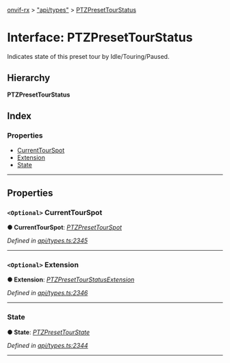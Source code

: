 [onvif-rx](../README.md) > ["api/types"](../modules/_api_types_.md) > [PTZPresetTourStatus](../interfaces/_api_types_.ptzpresettourstatus.md)

# Interface: PTZPresetTourStatus

Indicates state of this preset tour by Idle/Touring/Paused.

## Hierarchy

**PTZPresetTourStatus**

## Index

### Properties

* [CurrentTourSpot](_api_types_.ptzpresettourstatus.md#currenttourspot)
* [Extension](_api_types_.ptzpresettourstatus.md#extension)
* [State](_api_types_.ptzpresettourstatus.md#state)

---

## Properties

<a id="currenttourspot"></a>

### `<Optional>` CurrentTourSpot

**● CurrentTourSpot**: *[PTZPresetTourSpot](_api_types_.ptzpresettourspot.md)*

*Defined in [api/types.ts:2345](https://github.com/patrickmichalina/onvif-rx/blob/034e4d6/src/api/types.ts#L2345)*

___
<a id="extension"></a>

### `<Optional>` Extension

**● Extension**: *[PTZPresetTourStatusExtension](_api_types_.ptzpresettourstatusextension.md)*

*Defined in [api/types.ts:2346](https://github.com/patrickmichalina/onvif-rx/blob/034e4d6/src/api/types.ts#L2346)*

___
<a id="state"></a>

###  State

**● State**: *[PTZPresetTourState](../enums/_api_types_.ptzpresettourstate.md)*

*Defined in [api/types.ts:2344](https://github.com/patrickmichalina/onvif-rx/blob/034e4d6/src/api/types.ts#L2344)*

___

